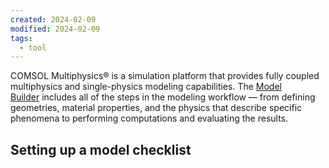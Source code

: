 ```yaml
---
created: 2024-02-09
modified: 2024-02-09
tags:
  - tool
---
```

COMSOL Multiphysics® is a simulation platform that provides fully coupled multiphysics and single-physics modeling capabilities. The [Model Builder](https://www.comsol.com/comsol-multiphysics/model-builder) includes all of the steps in the modeling workflow — from defining geometries, material properties, and the physics that describe specific phenomena to performing computations and evaluating the results.

## Setting up a model checklist 
